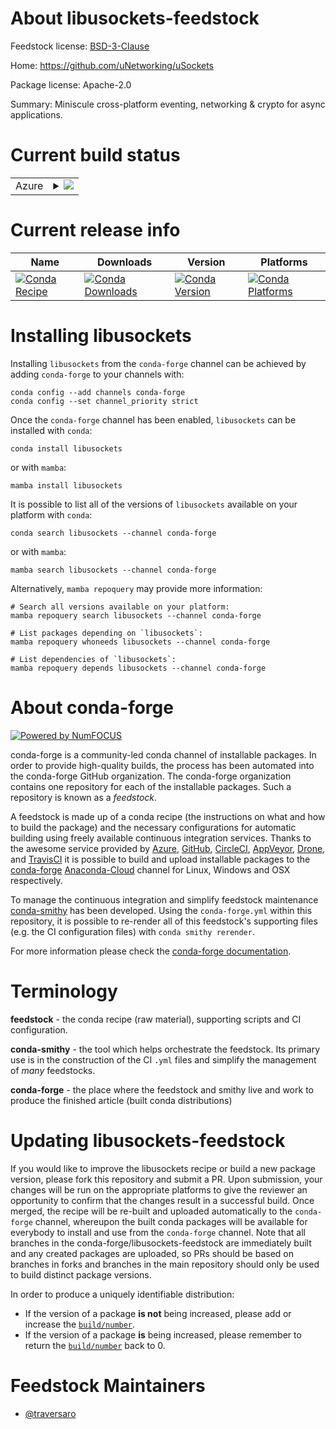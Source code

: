 About libusockets-feedstock
===========================

Feedstock license: [BSD-3-Clause](https://github.com/conda-forge/libusockets-feedstock/blob/main/LICENSE.txt)

Home: https://github.com/uNetworking/uSockets

Package license: Apache-2.0

Summary: Miniscule cross-platform eventing, networking & crypto for async applications.

Current build status
====================


<table>
    
  <tr>
    <td>Azure</td>
    <td>
      <details>
        <summary>
          <a href="https://dev.azure.com/conda-forge/feedstock-builds/_build/latest?definitionId=18519&branchName=main">
            <img src="https://dev.azure.com/conda-forge/feedstock-builds/_apis/build/status/libusockets-feedstock?branchName=main">
          </a>
        </summary>
        <table>
          <thead><tr><th>Variant</th><th>Status</th></tr></thead>
          <tbody><tr>
              <td>linux_64</td>
              <td>
                <a href="https://dev.azure.com/conda-forge/feedstock-builds/_build/latest?definitionId=18519&branchName=main">
                  <img src="https://dev.azure.com/conda-forge/feedstock-builds/_apis/build/status/libusockets-feedstock?branchName=main&jobName=linux&configuration=linux%20linux_64_" alt="variant">
                </a>
              </td>
            </tr><tr>
              <td>osx_64</td>
              <td>
                <a href="https://dev.azure.com/conda-forge/feedstock-builds/_build/latest?definitionId=18519&branchName=main">
                  <img src="https://dev.azure.com/conda-forge/feedstock-builds/_apis/build/status/libusockets-feedstock?branchName=main&jobName=osx&configuration=osx%20osx_64_" alt="variant">
                </a>
              </td>
            </tr><tr>
              <td>osx_arm64</td>
              <td>
                <a href="https://dev.azure.com/conda-forge/feedstock-builds/_build/latest?definitionId=18519&branchName=main">
                  <img src="https://dev.azure.com/conda-forge/feedstock-builds/_apis/build/status/libusockets-feedstock?branchName=main&jobName=osx&configuration=osx%20osx_arm64_" alt="variant">
                </a>
              </td>
            </tr><tr>
              <td>win_64</td>
              <td>
                <a href="https://dev.azure.com/conda-forge/feedstock-builds/_build/latest?definitionId=18519&branchName=main">
                  <img src="https://dev.azure.com/conda-forge/feedstock-builds/_apis/build/status/libusockets-feedstock?branchName=main&jobName=win&configuration=win%20win_64_" alt="variant">
                </a>
              </td>
            </tr>
          </tbody>
        </table>
      </details>
    </td>
  </tr>
</table>

Current release info
====================

| Name | Downloads | Version | Platforms |
| --- | --- | --- | --- |
| [![Conda Recipe](https://img.shields.io/badge/recipe-libusockets-green.svg)](https://anaconda.org/conda-forge/libusockets) | [![Conda Downloads](https://img.shields.io/conda/dn/conda-forge/libusockets.svg)](https://anaconda.org/conda-forge/libusockets) | [![Conda Version](https://img.shields.io/conda/vn/conda-forge/libusockets.svg)](https://anaconda.org/conda-forge/libusockets) | [![Conda Platforms](https://img.shields.io/conda/pn/conda-forge/libusockets.svg)](https://anaconda.org/conda-forge/libusockets) |

Installing libusockets
======================

Installing `libusockets` from the `conda-forge` channel can be achieved by adding `conda-forge` to your channels with:

```
conda config --add channels conda-forge
conda config --set channel_priority strict
```

Once the `conda-forge` channel has been enabled, `libusockets` can be installed with `conda`:

```
conda install libusockets
```

or with `mamba`:

```
mamba install libusockets
```

It is possible to list all of the versions of `libusockets` available on your platform with `conda`:

```
conda search libusockets --channel conda-forge
```

or with `mamba`:

```
mamba search libusockets --channel conda-forge
```

Alternatively, `mamba repoquery` may provide more information:

```
# Search all versions available on your platform:
mamba repoquery search libusockets --channel conda-forge

# List packages depending on `libusockets`:
mamba repoquery whoneeds libusockets --channel conda-forge

# List dependencies of `libusockets`:
mamba repoquery depends libusockets --channel conda-forge
```


About conda-forge
=================

[![Powered by
NumFOCUS](https://img.shields.io/badge/powered%20by-NumFOCUS-orange.svg?style=flat&colorA=E1523D&colorB=007D8A)](https://numfocus.org)

conda-forge is a community-led conda channel of installable packages.
In order to provide high-quality builds, the process has been automated into the
conda-forge GitHub organization. The conda-forge organization contains one repository
for each of the installable packages. Such a repository is known as a *feedstock*.

A feedstock is made up of a conda recipe (the instructions on what and how to build
the package) and the necessary configurations for automatic building using freely
available continuous integration services. Thanks to the awesome service provided by
[Azure](https://azure.microsoft.com/en-us/services/devops/), [GitHub](https://github.com/),
[CircleCI](https://circleci.com/), [AppVeyor](https://www.appveyor.com/),
[Drone](https://cloud.drone.io/welcome), and [TravisCI](https://travis-ci.com/)
it is possible to build and upload installable packages to the
[conda-forge](https://anaconda.org/conda-forge) [Anaconda-Cloud](https://anaconda.org/)
channel for Linux, Windows and OSX respectively.

To manage the continuous integration and simplify feedstock maintenance
[conda-smithy](https://github.com/conda-forge/conda-smithy) has been developed.
Using the ``conda-forge.yml`` within this repository, it is possible to re-render all of
this feedstock's supporting files (e.g. the CI configuration files) with ``conda smithy rerender``.

For more information please check the [conda-forge documentation](https://conda-forge.org/docs/).

Terminology
===========

**feedstock** - the conda recipe (raw material), supporting scripts and CI configuration.

**conda-smithy** - the tool which helps orchestrate the feedstock.
                   Its primary use is in the construction of the CI ``.yml`` files
                   and simplify the management of *many* feedstocks.

**conda-forge** - the place where the feedstock and smithy live and work to
                  produce the finished article (built conda distributions)


Updating libusockets-feedstock
==============================

If you would like to improve the libusockets recipe or build a new
package version, please fork this repository and submit a PR. Upon submission,
your changes will be run on the appropriate platforms to give the reviewer an
opportunity to confirm that the changes result in a successful build. Once
merged, the recipe will be re-built and uploaded automatically to the
`conda-forge` channel, whereupon the built conda packages will be available for
everybody to install and use from the `conda-forge` channel.
Note that all branches in the conda-forge/libusockets-feedstock are
immediately built and any created packages are uploaded, so PRs should be based
on branches in forks and branches in the main repository should only be used to
build distinct package versions.

In order to produce a uniquely identifiable distribution:
 * If the version of a package **is not** being increased, please add or increase
   the [``build/number``](https://docs.conda.io/projects/conda-build/en/latest/resources/define-metadata.html#build-number-and-string).
 * If the version of a package **is** being increased, please remember to return
   the [``build/number``](https://docs.conda.io/projects/conda-build/en/latest/resources/define-metadata.html#build-number-and-string)
   back to 0.

Feedstock Maintainers
=====================

* [@traversaro](https://github.com/traversaro/)

